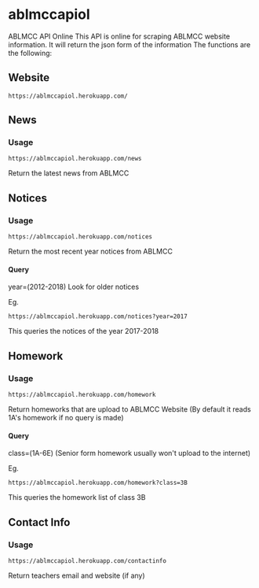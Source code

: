 # ablmccapiol
ABLMCC API Online
This API is online for scraping ABLMCC website information.
It will return the json form of the information
The functions are the following:

## Website
```
https://ablmccapiol.herokuapp.com/
```

## News
### Usage
```
https://ablmccapiol.herokuapp.com/news
```
Return the latest news from ABLMCC

## Notices
### Usage
```
https://ablmccapiol.herokuapp.com/notices
```
Return the most recent year notices from ABLMCC

#### Query
year=(2012-2018)
Look for older notices

Eg.
```
https://ablmccapiol.herokuapp.com/notices?year=2017
```
This queries the notices of the year 2017-2018

## Homework
### Usage
```
https://ablmccapiol.herokuapp.com/homework
```
Return homeworks that are upload to ABLMCC Website
(By default it reads 1A's homework if no query is made)

#### Query
class=(1A-6E)
(Senior form homework usually won't upload to the internet)

Eg.
```
https://ablmccapiol.herokuapp.com/homework?class=3B
```
This queries the homework list of class 3B

## Contact Info
### Usage
```
https://ablmccapiol.herokuapp.com/contactinfo
```
Return teachers email and website (if any)
